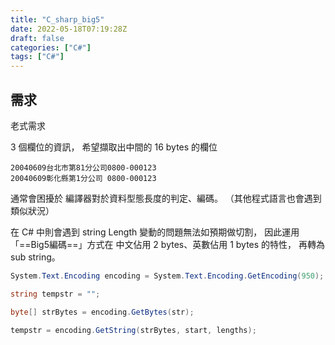 ```yaml
---
title: "C_sharp_big5"
date: 2022-05-18T07:19:28Z
draft: false
categories: ["C#"]
tags: ["C#"]
---
```


## 需求

老式需求

3 個欄位的資訊，
希望擷取出中間的 16 bytes 的欄位

```
20040609台北市第81分公司0800-000123
20040609彰化縣第1分公司 0800-000123
```

通常會困擾於 編譯器對於資料型態長度的判定、編碼。
（其他程式語言也會遇到類似狀況）

在 C# 中則會遇到 string Length 變動的問題無法如預期做切割，
因此運用「==Big5編碼==」方式在 中文佔用 2 bytes、英數佔用 1 bytes 的特性，
再轉為 sub string。

```c#
System.Text.Encoding encoding = System.Text.Encoding.GetEncoding(950);

string tempstr = "";

byte[] strBytes = encoding.GetBytes(str);

tempstr = encoding.GetString(strBytes, start, lengths);
```